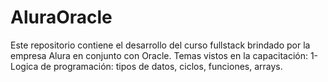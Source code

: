 # AluraOracle
Este repositorio contiene el desarrollo del curso fullstack brindado por la empresa Alura en conjunto con Oracle. Temas vistos en la capacitación:
1-Logica de programación: tipos de datos, ciclos, funciones, arrays.
